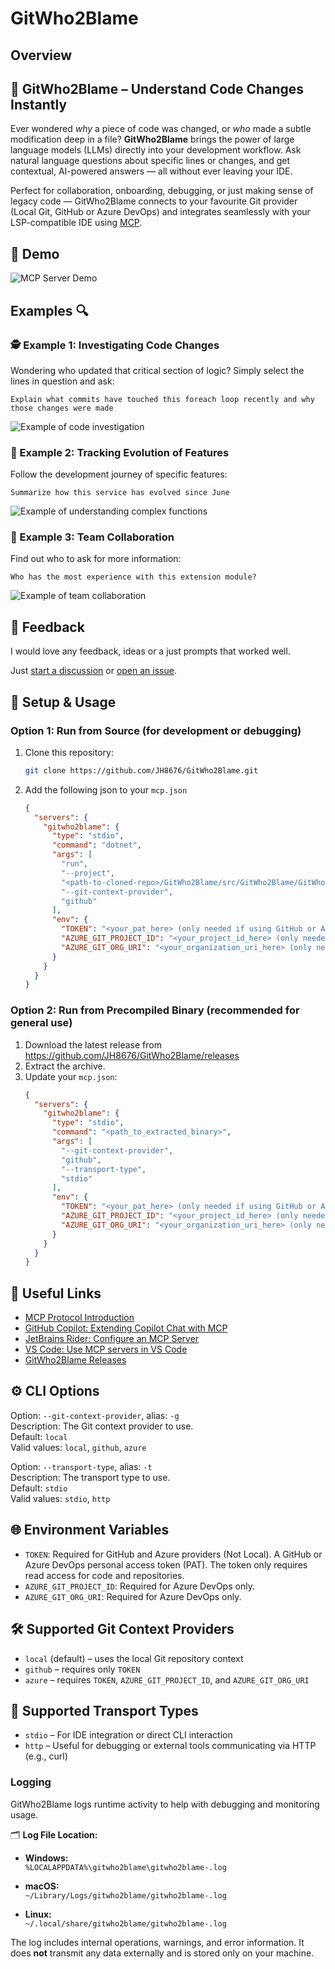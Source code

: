 # GitWho2Blame

## Overview

## 🧠 GitWho2Blame – Understand Code Changes Instantly

Ever wondered *why* a piece of code was changed, or *who* made a subtle modification deep in a file? **GitWho2Blame** brings the power of large language models (LLMs) directly into your development workflow. Ask natural language questions about specific lines or changes, and get contextual, AI-powered answers — all without ever leaving your IDE.

Perfect for collaboration, onboarding, debugging, or just making sense of legacy code — GitWho2Blame connects to your favourite Git provider (Local Git, GitHub or Azure DevOps) and integrates seamlessly with your LSP-compatible IDE using [MCP](https://modelcontextprotocol.io/introduction).

## 🚀 Demo
![MCP Server Demo](./media/demo.gif)

## Examples 🔍

### 🕵️ Example 1: Investigating Code Changes

Wondering who updated that critical section of logic? Simply select the lines in question and ask:
```
Explain what commits have touched this foreach loop recently and why those changes were made
```

![Example of code investigation](./media/example-1.png)

### 🔄 Example 2: Tracking Evolution of Features

Follow the development journey of specific features:
```
Summarize how this service has evolved since June
```

![Example of understanding complex functions](./media/example-2.png)

### 👥 Example 3: Team Collaboration 

Find out who to ask for more information:
```
Who has the most experience with this extension module?
```

![Example of team collaboration](./media/example-3.png)

## 💬 Feedback

I would love any feedback, ideas or a just prompts that worked well.

Just [start a discussion](https://github.com/JH8676/GitWho2Blame/discussions) or [open an issue](https://github.com/JH8676/GitWho2Blame/issues/new).

## 🔧 Setup & Usage

### Option 1: Run from Source (for development or debugging)

1. Clone this repository:
    ```bash
    git clone https://github.com/JH8676/GitWho2Blame.git
    ```
2. Add the following json to your `mcp.json`
    ```json
    {
      "servers": {
        "gitwho2blame": {
          "type": "stdio",
          "command": "dotnet",
          "args": [
            "run",
            "--project",
            "<path-to-cloned-repo>/GitWho2Blame/src/GitWho2Blame/GitWho2Blame.csproj",
            "--git-context-provider",
            "github"
          ],
          "env": {
            "TOKEN": "<your_pat_here> (only needed if using GitHub or Azure DevOps context providers)",
            "AZURE_GIT_PROJECT_ID": "<your_project_id_here> (only needed for Azure DevOps)",
            "AZURE_GIT_ORG_URI": "<your_organization_uri_here> (only needed for Azure DevOps)"
          }
        }
      }
    }
    ```

### Option 2: Run from Precompiled Binary (recommended for general use)

1. Download the latest release from https://github.com/JH8676/GitWho2Blame/releases
2. Extract the archive.
3. Update your `mcp.json`:
    ```json
    {
      "servers": {
        "gitwho2blame": {
          "type": "stdio",
          "command": "<path_to_extracted_binary>",
          "args": [
            "--git-context-provider",
            "github",
            "--transport-type",
            "stdio"
          ],
          "env": {
            "TOKEN": "<your_pat_here> (only needed if using GitHub or Azure DevOps context providers)",
            "AZURE_GIT_PROJECT_ID": "<your_project_id_here> (only needed if using Azure)",
            "AZURE_GIT_ORG_URI": "<your_organization_uri_here> (only needed if using Azure)"
          }
        }
      }
    }
    ```

## 🔗 Useful Links

- [MCP Protocol Introduction](https://modelcontextprotocol.io/introduction)
- [GitHub Copilot: Extending Copilot Chat with MCP](https://docs.github.com/en/copilot/how-tos/context/model-context-protocol/extending-copilot-chat-with-mcp)
- [JetBrains Rider: Configure an MCP Server](https://www.jetbrains.com/help/ai-assistant/configure-an-mcp-server.html)
- [VS Code: Use MCP servers in VS Code](https://code.visualstudio.com/docs/copilot/chat/mcp-servers)
- [GitWho2Blame Releases](https://github.com/JH8676/GitWho2Blame/releases)

## ⚙️ CLI Options

Option: `--git-context-provider`, alias: `-g`  
Description: The Git context provider to use.  
Default: `local`  
Valid values: `local`, `github`, `azure`

Option: `--transport-type`, alias: `-t`  
Description: The transport type to use.  
Default: `stdio`  
Valid values: `stdio`, `http`

## 🌐 Environment Variables

- `TOKEN`: Required for GitHub and Azure providers (Not Local). A GitHub or Azure DevOps personal access token (PAT). The token only requires read access for code and repositories.
- `AZURE_GIT_PROJECT_ID`: Required for Azure DevOps only.
- `AZURE_GIT_ORG_URI`: Required for Azure DevOps only.

## 🛠 Supported Git Context Providers

- `local` (default) – uses the local Git repository context
- `github` – requires only `TOKEN`
- `azure` – requires `TOKEN`, `AZURE_GIT_PROJECT_ID`, and `AZURE_GIT_ORG_URI`

## 🔌 Supported Transport Types

- `stdio` – For IDE integration or direct CLI interaction
- `http` – Useful for debugging or external tools communicating via HTTP (e.g., curl)

### Logging

GitWho2Blame logs runtime activity to help with debugging and monitoring usage.

🗂️ **Log File Location:**

- **Windows:**  
  `%LOCALAPPDATA%\gitwho2blame\gitwho2blame-.log`

- **macOS:**  
  `~/Library/Logs/gitwho2blame/gitwho2blame-.log`

- **Linux:**  
  `~/.local/share/gitwho2blame/gitwho2blame-.log`

The log includes internal operations, warnings, and error information. It does **not** transmit any data externally and is stored only on your machine.
